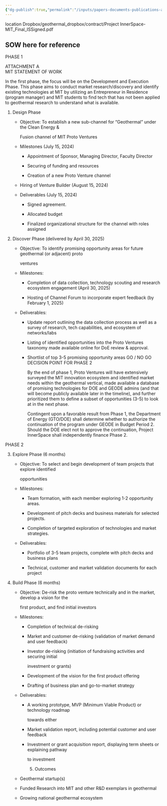 ```yaml
---
{"dg-publish":true,"permalink":"/inputs/papers-documents-publications-articles/contract/2024-06-mit-innerspace-subcontract/"}
---
```


location Dropbox/geothermal_dropbox/contract/Project InnerSpace-MIT_Final_ISSigned.pdf

## SOW here for reference

PHASE 1

ATTACHMENT A  
MIT STATEMENT OF WORK

In the first phase, the focus will be on the Development and Execution Phase. This phase aims to conduct market research/discovery and identify existing technologies at MIT by utilizing an Entrepreneur in Residence (program manager) and MIT students to find tech that has not been applied to geothermal research to understand what is available.

1. Design Phase
    
    - Objective: To establish a new sub-channel for “Geothermal” under the Clean Energy &
        
        Fusion channel of MIT Proto Ventures
        
    - Milestones (July 15, 2024)
        
        - Appointment of Sponsor, Managing Director, Faculty Director
            
        - Securing of funding and resources
            
        - Creation of a new Proto Venture channel
            
    - Hiring of Venture Builder (August 15, 2024)
        
    - Deliverables (July 15, 2024)
        
        - Signed agreement.
            
        - Allocated budget
            
        - Finalized organizational structure for the channel with roles assigned
            
2. Discover Phase (delivered by April 30, 2025)
    
    - Objective: To identify promising opportunity areas for future geothermal (or adjacent) proto
        
        ventures
        
    - Milestones:
        
        - Completion of data collection, technology scouting and research ecosystem engagement (April 30, 2025)
            
        - Hosting of Channel Forum to incorporate expert feedback (by February 1, 2025)
            
    - Deliverables:
        
        - Update report outlining the data collection process as well as a survey of research, tech capabilities, and ecosystem of networks/labs
            
        - Listing of identified opportunities into the Proto Ventures taxonomy made available online for DoE review & approval.
            
        - Shortlist of top 3-5 promising opportunity areas GO / NO GO DECISION POINT FOR PHASE 2
            
            By the end of phase 1, Proto Ventures will have extensively surveyed the MIT innovation ecosystem and identified market needs within the geothermal vertical, made available a database of promising technologies for DOE and GEODE admins (and that will become publicly available later in the timeline), and further prioritized them to define a subset of opportunities (3-5) to look at in the next phase.
            
            Contingent upon a favorable result from Phase 1, the Department of Energy (GTO/DOE) shall determine whether to authorize the continuation of the program under GEODE in Budget Period 2. Should the DOE elect not to approve the continuation, Project InnerSpace shall independently finance Phase 2.
            

PHASE 2

3. Explore Phase (6 months)
    
    - Objective: To select and begin development of team projects that explore identified
        
        opportunities
        
    - Milestones:
        
        - Team formation, with each member exploring 1-2 opportunity areas.
            
        - Development of pitch decks and business materials for selected projects.
            
        - Completion of targeted exploration of technologies and market strategies.
            
    - Deliverables:
        
        - Portfolio of 3-5 team projects, complete with pitch decks and business plans
            
        - Technical, customer and market validation documents for each project
            
4. Build Phase (6 months)
    
    - Objective: De-risk the proto venture technically and in the market, develop a vision for the
        
        first product, and find initial investors
        
    - Milestones:
        
        - Completion of technical de-risking
            
        - Market and customer de-risking (validation of market demand and user feedback)
            
        - Investor de-risking (initiation of fundraising activities and securing initial
            
            investment or grants)
            
        - Development of the vision for the first product offering
            
        - Drafting of business plan and go-to-market strategy
            
    - Deliverables:
        
        - A working prototype, MVP (Minimum Viable Product) or technology roadmap
            
            towards either
            
        - Market validation report, including potential customer and user feedback
            
        - Investment or grant acquisition report, displaying term sheets or explaining pathway
            
            to investment
            
            5. Outcomes
            
    
    - Geothermal startup(s)
        
    - Funded Research into MIT and other R&D exemplars in geothermal
        
    - Growing national geothermal ecosystem
